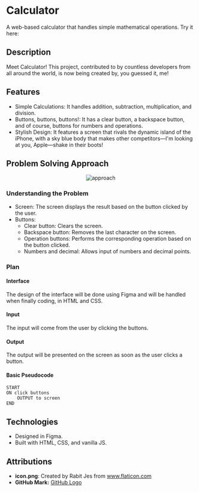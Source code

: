 # Calculator
A web-based calculator that handles simple mathematical operations. Try it here: 

## Description
Meet Calculator! This project, contributed to by countless developers from all around the world, is now being created by, you guessed it, me!

## Features
- Simple Calculations: It handles addition, subtraction, multiplication, and division.
- Buttons, buttons, buttons!: It has a clear button, a backspace button, and of course, buttons for numbers and operations.
- Stylish Design: It features a screen that rivals the dynamic island of the iPhone, with a sky blue body that makes other competitors—I'm looking at you, Apple—shake in their boots!

## Problem Solving Approach
<div align="center">
   <img src="https://github.com/zen-pb/calculator/assets/111935236/7e6ae2df-62b3-48f1-889f-1a649d84b0f7" alt="approach"> 
</div>

### Understanding the Problem
- Screen: The screen displays the result based on the button clicked by the user.
- Buttons:
    - Clear button: Clears the screen.
    - Backspace button: Removes the last character on the screen.
    - Operation buttons: Performs the corresponding operation based on the button clicked.
    - Numbers and decimal: Allows input of numbers and decimal points.

### Plan

#### Interface
The design of the interface will be done using Figma and will be handled when finally coding, in HTML and CSS.
#### Input
The input will come from the user by clicking the buttons.
#### Output
The output will be presented on the screen as soon as the user clicks a button.
#### Basic Pseudocode
```
START
ON click buttons
    OUTPUT to screen
END
```

## Technologies
- Designed in Figma.
- Built with HTML, CSS, and vanilla JS.

## Attributions
- **icon.png**: Created by Rabit Jes from www.flaticon.com
- **GitHub Mark:** [GitHub Logo](https://github.com/logos)